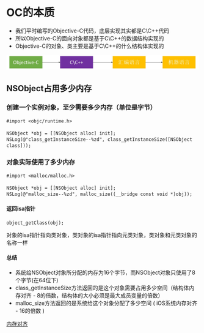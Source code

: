 # OC的本质

* 我们平时编写的Objective-C代码，底层实现其实都是C\C++代码
* 所以Objective-C的面向对象都是基于C\C++的数据结构实现的
* Objective-C的对象、类主要是基于C\C++的什么结构体实现的

![OC的本质](images/4.png)

## NSObject占用多少内存

### 创建一个实例对象，至少需要多少内存（单位是字节）

    #import <objc/runtime.h>

    NSObject *obj = [[NSObject alloc] init];
    NSLog(@"class_getInstanceSize--%zd", class_getInstanceSize([NSObject class]));

### 对象实际使用了多少内存

    #import <malloc/malloc.h>

    NSObject *obj = [[NSObject alloc] init];
    NSLog(@"malloc_size--%zd", malloc_size((__bridge const void *)obj));

#### 返回isa指针

    object_getClass(obj);

对象的isa指针指向类对象，类对象的isa指针指向元类对象，类对象和元类对象的名称一样

#### 总结

* 系统给NSObject对象所分配的内存为16个字节，而NSObject对象只使用了8个字节(在64位下)
* class_getInstanceSize方法返回的是这个对象需要占用多少空间（结构体内存对齐 - 8的倍数，结构体的大小必须是最大成员变量的倍数）
* malloc_size方法返回的是系统给这个对象分配了多少空间 ( iOS系统内存对齐 - 16的倍数 )

[内存对齐](https://www.jianshu.com/p/ef0ccc7a0776)
